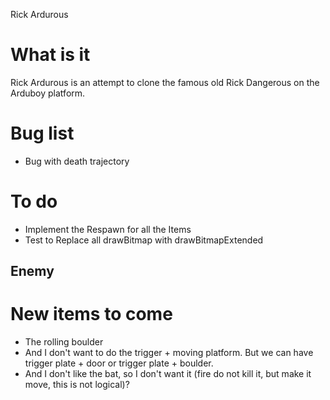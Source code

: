 Rick Ardurous

# What is it

Rick Ardurous is an attempt to clone the famous old Rick Dangerous on the Arduboy platform.

# Bug list
- Bug with death trajectory

# To do
- Implement the Respawn for all the Items
- Test to Replace all drawBitmap with drawBitmapExtended

## Enemy

# New items to come
- The rolling boulder
- And I don't want to do the trigger + moving platform. But we can have trigger plate + door or trigger plate + boulder.
- And I don't like the bat, so I don't want it (fire do not kill it, but make it move, this is not logical)?

